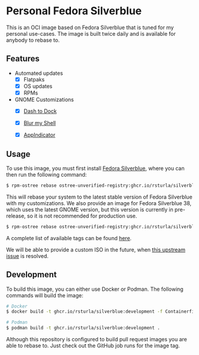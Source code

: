 # Personal Fedora Silverblue

This is an OCI image based on Fedora Silverblue that is tuned for my personal use-cases.
The image is built twice daily and is available for anybody to rebase to.


## Features

- Automated updates
  - [x] Flatpaks
  - [x] OS updates
  - [x] RPMs
- GNOME Customizations
  - [x] [Dash to Dock](https://extensions.gnome.org/extension/307/dash-to-dock/)
  - [x] [Blur my Shell](https://extensions.gnome.org/extension/3193/blur-my-shell/)
  - [x] [AppIndicator](https://extensions.gnome.org/extension/615/appindicator-support/)


## Usage

To use this image, you must first install [Fedora Silverblue](https://silverblue.fedoraproject.org/), where you can then
run the following command:

```bash
$ rpm-ostree rebase ostree-unverified-registry:ghcr.io/rsturla/silverblue:stable
```

This will rebase your system to the latest stable version of Fedora Silverblue with my customizations.
We also provide an image for Fedora Silverblue 38, which uses the latest GNOME version, but this version is currently in
pre-release, so it is not recommended for production use.

```bash
$ rpm-ostree rebase ostree-unverified-registry:ghcr.io/rsturla/silverblue:38
```

A complete list of available tags can be found [here](https://github.com/rsturla/immutable-fedora/pkgs/container/silverblue).

We will be able to provide a custom ISO in the future, when [this upstream issue](rhinstaller/anaconda#4561) is
resolved.


## Development

To build this image, you can either use Docker or Podman.  The following commands will build the image:

```bash
# Docker
$ docker build -t ghcr.io/rsturla/silverblue:development -f Containerfile .

# Podman
$ podman build -t ghcr.io/rsturla/silverblue:development .
```

Although this repository is configured to build pull request images you are able to rebase to.  Just check out the
GitHub job runs for the image tag.
